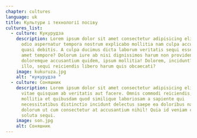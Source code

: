 ```yaml
---
chapter: cultures
language: uk
title: Культури і технології посіву
cultures_list:
  - culture: Кукурудза
    description: Lorem ipsum dolor sit amet consectetur adipisicing elit. Molestias
      odio aspernatur tempora nostrum explicabo mollitia nam culpa accusantium
      quasi debitis. A culpa ducimus dicta laborum veritatis sequi esse illo
      amet tempore? Dolorum iure ab nisi dignissimos harum non provident illum
      doloremque accusantium quidem, ipsum mollitia! Dolorem, incidunt? Vel
      illo, sequi reiciendis libero harum quis obcaecati?
    image: kukuruza.jpg
    alt: "кукурудза "
  - culture: Соняшник
    description: Lorem ipsum dolor sit amet consectetur adipisicing elit. Ratione
      vitae quisquam ab veritatis aut facere. Omnis commodi reiciendis, fuga
      mollitia et quibusdam quod similique laboriosam a sapiente qui
      necessitatibus distinctio incidunt delectus saepe ea doloribus natus in
      dolorum ut cum consectetur at accusantium nihil! Quia id veniam cumque
      soluta sequi.
    image: son.jpg
    alt: Соняшник
---
```

